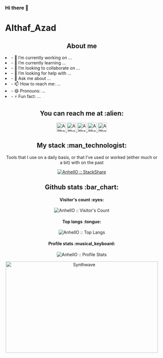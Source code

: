 ### Hi there 👋

<!--
**Althaf99/Althaf99** is a ✨ _special_ ✨ repository because its `README.md` (this file) appears on your GitHub profile.

Here are some ideas to get you started:

- 🔭 I’m currently working on ... 
- 🌱 I’m currently learning ... Java with Spring Boot
- 👯 I’m looking to collaborate on ...
- 🤔 I’m looking for help with ...
- 💬 Ask me about ...
- 📫 How to reach me: ...
- 😄 Pronouns: ...
- ⚡ Fun fact: ...
-->

# Althaf_Azad
<h2 align="center">About me</h2>
<ui>
<li>- 🔭 I’m currently working on ...
<li>- 🌱 I’m currently learning ...
<li>- 👯 I’m looking to collaborate on ...
<li>- 🤔 I’m looking for help with ...
<li>- 💬 Ask me about ...
<li>- 📫 How to reach me: ...
<li>- 😄 Pronouns: ...
<li>- ⚡ Fun fact: ...
  </ui>
<h2 align="center">You can reach me at :alien:</h2>

<p align="center">
<!--   <a href="https://dev.to/anhello">
    <img src="https://d2fltix0v2e0sb.cloudfront.net/dev-badge.svg" alt="Angel Santiago Jaime Zavala's DEV Profile" height="30" width="30">
  </a> -->

  <a href="https://www.linkedin.com/in/althaf-azad-290aaa19b/">
    <img src="https://www.vectorlogo.zone/logos/linkedin/linkedin-icon.svg" alt="Altha Azad's LinkedIn Profile" height="30" width="30">
  </a>

  <a href="https://stackoverflow.com/users/15229589/mohamed-althaf">
    <img src="https://www.vectorlogo.zone/logos/stackoverflow/stackoverflow-icon.svg" alt="Althaf Azad's Stack Overflow Profile" height="30" width="30">
  </a>

<!--   <a href="https://stackexchange.com/users/3525056/angel-santiago-jaime-zavala">
    <img src="https://www.vectorlogo.zone/logos/stackexchange/stackexchange-icon.svg" alt="Angel Santiago Jaime Zavala's Stack Exchange Profile" height="30" width="30">
  </a> -->

<!--   <a href="https://stackshare.io/anhello">
    <img src="https://cdn.worldvectorlogo.com/logos/stackshare.svg" alt="Angel Santiago Jaime Zavala's StackShare Profile" height="30" width="30">
  </a> -->
  
  <a href="https://github.com/Althaf99">
    <img src="https://www.vectorlogo.zone/logos/gitlab/gitlab-icon.svg" alt="Althaf Azad's GitLab Profile" height="30" width="30">
  </a>
  
  <a href="https://medium.com/@mohamedalthaf872">
    <img src="https://www.vectorlogo.zone/logos/medium/medium-tile.svg" alt="Althaf Azad's Medium Profile" height="30" width="30">
  </a>
  
  <a href="https://www.youtube.com/channel/UCLl6t-GgvhODwom5qnb2Jqg">
    <img src="https://www.vectorlogo.zone/logos/youtube/youtube-icon.svg" alt="Althaf's YouTube Channel" height="30" width="30">
  </a>
</p>

<h2 align="center">My stack :man_technologist:</h2>

<p align="center">Tools that I use on a daily basis, or that I've used or worked (either much or a bit) with on the past</p>
<p align="center">
  <a href="https://stackshare.io/anhello/my-personal-stack">
    <img src="http://img.shields.io/badge/tech-stack-0690fa.svg?style=flat" alt="AnhellO :: StackShare" />
  </a>
</p>

<h2 align="center">Github stats :bar_chart:</h2>

<h4 align="center">Visitor's count :eyes:</h4>

<p align="center"><img src="https://profile-counter.glitch.me/{AnhellO}/count.svg" alt="AnhellO :: Visitor's Count" /></p>

<h4 align="center">Top langs :tongue:</h4>

<p align="center"><img src="https://github-readme-stats.vercel.app/api/top-langs/?username=AnhellO&langs_count=10&theme=tokyonight&layout=compact" alt="AnhellO :: Top Langs" /></p>

<h4 align="center">Profile stats :musical_keyboard:</h4>

<p align="center"><img src="https://github-readme-stats.vercel.app/api?username=AnhellO&show_icons=true&theme=synthwave" alt="AnhellO :: Profile Stats" /></p>

<p align="center"><img src="https://thumbs.gfycat.com/GoodnaturedFondGaur-size_restricted.gif" alt="Synthwave" height="300" width="500"></p>

